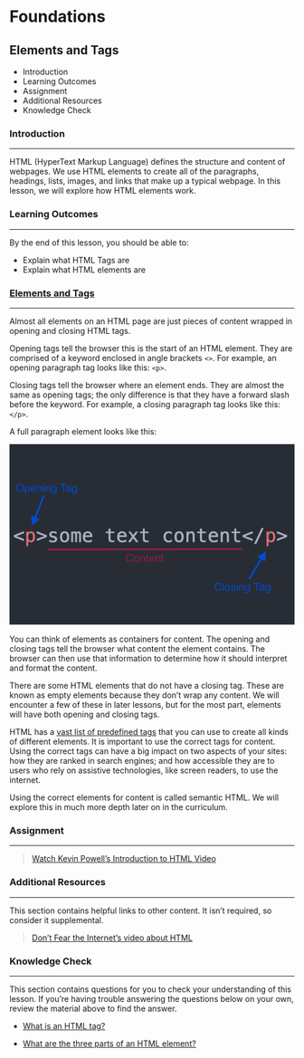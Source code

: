 # Foundations

## Elements and Tags

- Introduction
- Learning Outcomes
- Assignment
- Additional Resources
- Knowledge Check

### Introduction

---

HTML (HyperText Markup Language) defines the structure and content of webpages. We use HTML elements to create all of the paragraphs, headings, lists, images, and links that make up a typical webpage. In this lesson, we will explore how HTML elements work.

### Learning Outcomes

---

By the end of this lesson, you should be able to:

- Explain what HTML Tags are
- Explain what HTML elements are

### [Elements and Tags](#elements-and-tags)

---

Almost all elements on an HTML page are just pieces of content wrapped in opening and closing HTML tags.

Opening tags tell the browser this is the start of an HTML element. They are comprised of a keyword enclosed in angle brackets `<>`. For example, an opening paragraph tag looks like this: `<p>`.

Closing tags tell the browser where an element ends. They are almost the same as opening tags; the only difference is that they have a forward slash before the keyword. For example, a closing paragraph tag looks like this: `</p>`.

A full paragraph element looks like this:

![Elements Diagram](./img/element-diagram.png)

You can think of elements as containers for content. The opening and closing tags tell the browser what content the element contains. The browser can then use that information to determine how it should interpret and format the content.

There are some HTML elements that do not have a closing tag. These are known as empty elements because they don’t wrap any content. We will encounter a few of these in later lessons, but for the most part, elements will have both opening and closing tags.

HTML has a [vast list of predefined tags](https://developer.mozilla.org/en-US/docs/Web/HTML/Element) that you can use to create all kinds of different elements. It is important to use the correct tags for content. Using the correct tags can have a big impact on two aspects of your sites: how they are ranked in search engines; and how accessible they are to users who rely on assistive technologies, like screen readers, to use the internet.

Using the correct elements for content is called semantic HTML. We will explore this in much more depth later on in the curriculum.

### Assignment

---

> [Watch Kevin Powell’s Introduction to HTML Video](https://www.youtube.com/watch?v=LGQuIIv2RVA&list=PL4-IK0AVhVjM0xE0K2uZRvsM7LkIhsPT-)

### Additional Resources

---

This section contains helpful links to other content. It isn’t required, so consider it supplemental.

> [Don’t Fear the Internet’s video about HTML](http://www.dontfeartheinternet.com/02-html)

### Knowledge Check

---

This section contains questions for you to check your understanding of this lesson. If you’re having trouble answering the questions below on your own, review the material above to find the answer.

- [What is an HTML tag?](https://husnimubarok.github.io/js/html/#elements-and-tags)

- [What are the three parts of an HTML element?](https://husnimubarok.github.io/js/html/#elements-and-tags)
